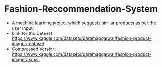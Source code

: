 # Fashion-Reccommendation-System
- A machine learning project which suggests similar products as per the user input.
- Link for the Dataset: https://www.kaggle.com/datasets/paramaggarwal/fashion-product-images-dataset
- Compressed Version: https://www.kaggle.com/datasets/paramaggarwal/fashion-product-images-small
